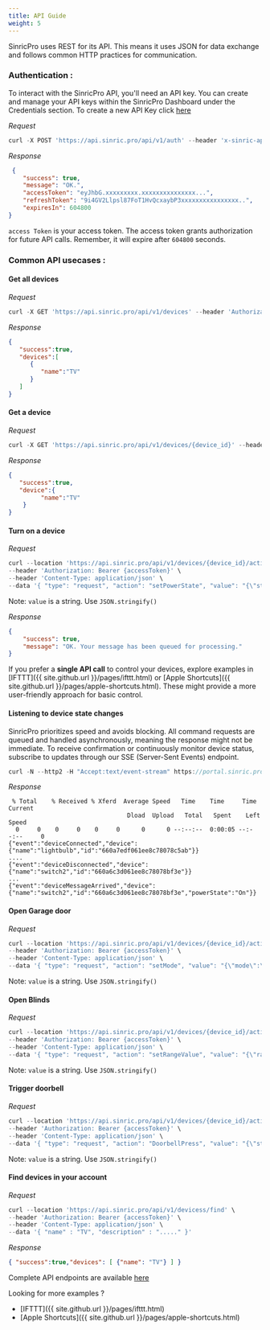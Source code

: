 ```yaml
---
title: API Guide
weight: 5 
---
```


SinricPro uses REST for its API. This means it uses JSON for data exchange and follows common HTTP practices for communication.

### Authentication : 

To interact with the SinricPro API, you'll need an API key. You can create and manage your API keys within the SinricPro Dashboard under the Credentials section. To create a new API Key click [here](https://portal.sinric.pro/credential/new/apikey)


*Request*

```javascript
curl -X POST 'https://api.sinric.pro/api/v1/auth' --header 'x-sinric-api-key: a614xxxx-xxxx-xxxx-xxxx-xxxxxxxx'
```


*Response*

```json
 {
    "success": true,
    "message": "OK.",
    "accessToken": "eyJhbG.xxxxxxxxx.xxxxxxxxxxxxxxx...",
    "refreshToken": "9i4GV2Llpsl87FoT1HvQcxaybP3xxxxxxxxxxxxxxxx..",
    "expiresIn": 604800
}
```

`access Token` is your access token. The access token grants authorization for future API calls. Remember, it will expire after `604800` seconds.


### Common API usecases : 

#### Get all devices

*Request*

```javascript
curl -X GET 'https://api.sinric.pro/api/v1/devices' --header 'Authorization: Bearer {accessToken}'
```


*Response*

```json
{
   "success":true,
   "devices":[
      {
         "name":"TV"
      }
   ]
}
```


#### Get a device

*Request*

```javascript
curl -X GET 'https://api.sinric.pro/api/v1/devices/{device_id}' --header 'Authorization: Bearer {accessToken}'
```


*Response*

```json
{
   "success":true,
   "device":{
         "name":"TV"
    }
}
```


#### Turn on a device

*Request*

```javascript
curl --location 'https://api.sinric.pro/api/v1/devices/{device_id}/action' \
--header 'Authorization: Bearer {accessToken}' \
--header 'Content-Type: application/json' \
--data '{ "type": "request", "action": "setPowerState", "value": "{\"state\":\"On\"}" }'
```

Note: `value` is a string. Use `JSON.stringify()`

*Response*

```json
{
    "success": true,
    "message": "OK. Your message has been queued for processing."
}
```

If you prefer a **single API call** to control your devices, explore examples in [IFTTT]({{ site.github.url }}/pages/ifttt.html) or [Apple Shortcuts]({{ site.github.url }}/pages/apple-shortcuts.html). These might provide a more user-friendly approach for basic control.


#### Listening to device state changes

SinricPro prioritizes speed and avoids blocking. All command requests are queued and handled asynchronously, meaning the response might not be immediate. To receive confirmation or continuously monitor device status, subscribe to updates through our SSE (Server-Sent Events) endpoint.

```javascript
curl -N --http2 -H "Accept:text/event-stream" https://portal.sinric.pro/sse/stream?accessToken={accessToken}
```


*Response*

```
 % Total    % Received % Xferd  Average Speed   Time    Time     Time  Current
                                 Dload  Upload   Total   Spent    Left  Speed
  0     0    0     0    0     0      0      0 --:--:--  0:00:05 --:--:--     0
{"event":"deviceConnected","device":{"name":"lightbulb","id":"660a7edf061ee8c78078c5ab"}}
....
{"event":"deviceDisconnected","device":{"name":"switch2","id":"660a6c3d061ee8c78078bf3e"}}
...
{"event":"deviceMessageArrived","device": {"name":"switch2","id":"660a6c3d061ee8c78078bf3e","powerState":"On"}}
```


#### Open Garage door 

*Request*

```javascript
curl --location 'https://api.sinric.pro/api/v1/devices/{device_id}/action' \
--header 'Authorization: Bearer {accessToken}' \
--header 'Content-Type: application/json' \
--data '{ "type": "request", "action": "setMode", "value": "{\"mode\":\"Open\"}" }'
```

Note: `value` is a string. Use `JSON.stringify()`

#### Open Blinds

*Request*

```javascript
curl --location 'https://api.sinric.pro/api/v1/devices/{device_id}/action' \
--header 'Authorization: Bearer {accessToken}' \
--header 'Content-Type: application/json' \
--data '{ "type": "request", "action": "setRangeValue", "value": "{\"rangeValue\": 100}" }'
```

Note: `value` is a string. Use `JSON.stringify()`

#### Trigger doorbell

*Request*

```javascript
curl --location 'https://api.sinric.pro/api/v1/devices/{device_id}/action' \
--header 'Authorization: Bearer {accessToken}' \
--header 'Content-Type: application/json' \
--data '{ "type": "request", "action": "DoorbellPress", "value": "{\"state\": \"pressed\"}" }'
```

Note: `value` is a string. Use `JSON.stringify()`



#### Find devices in your account

*Request*

```javascript
curl --location 'https://api.sinric.pro/api/v1/devicess/find' \
--header 'Authorization: Bearer {accessToken}' \
--header 'Content-Type: application/json' \
--data '{ "name" : "TV", "description" : "....." }'
```
 
*Response*

```json
{ "success":true,"devices": [ {"name": "TV"} ] }
```

Complete API endpoints are available [here](https://apidocs.sinric.pro/)

Looking for more examples ?

 - [IFTTT]({{ site.github.url }}/pages/ifttt.html)  
 - [Apple Shortcuts]({{ site.github.url }}/pages/apple-shortcuts.html)